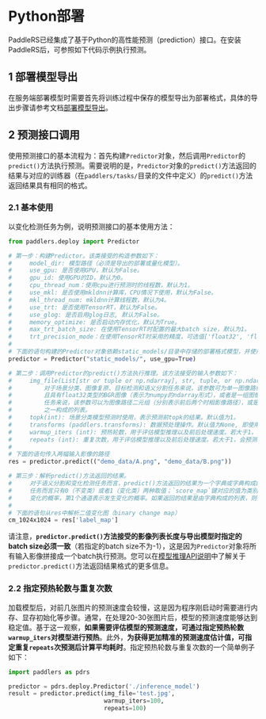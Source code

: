 # Python部署

PaddleRS已经集成了基于Python的高性能预测（prediction）接口。在安装PaddleRS后，可参照如下代码示例执行预测。

## 1 部署模型导出

在服务端部署模型时需要首先将训练过程中保存的模型导出为部署格式，具体的导出步骤请参考文档[部署模型导出](deploy/export/README.md)。

## 2 预测接口调用

使用预测接口的基本流程为：首先构建`Predictor`对象，然后调用`Predictor`的`predict()`方法执行预测。需要说明的是，`Predictor`对象的`predict()`方法返回的结果与对应的训练器（在`paddlers/tasks/`目录的文件中定义）的`predict()`方法返回结果具有相同的格式。

### 2.1 基本使用

以变化检测任务为例，说明预测接口的基本使用方法：

```python
from paddlers.deploy import Predictor

# 第一步：构建Predictor。该类接受的构造参数如下：
#     model_dir: 模型路径（必须是导出的部署或量化模型）。
#     use_gpu: 是否使用GPU，默认为False。
#     gpu_id: 使用GPU的ID，默认为0。
#     cpu_thread_num：使用cpu进行预测时的线程数，默认为1。
#     use_mkl: 是否使用mkldnn计算库，CPU情况下使用，默认为False。
#     mkl_thread_num: mkldnn计算线程数，默认为4。
#     use_trt: 是否使用TensorRT，默认为False。
#     use_glog: 是否启用glog日志, 默认为False。
#     memory_optimize: 是否启动内存优化，默认为True。
#     max_trt_batch_size: 在使用TensorRT时配置的最大batch size，默认为1。
#     trt_precision_mode：在使用TensorRT时采用的精度，可选值['float32', 'float16']。默认为'float32'。
#
# 下面的语句构建的Predictor对象依赖static_models/目录中存储的部署格式模型，并使用GPU进行推理。
predictor = Predictor("static_models/", use_gpu=True)

# 第二步：调用Predictor的predict()方法执行推理。该方法接受的输入参数如下：
#     img_file(List[str or tuple or np.ndarray], str, tuple, or np.ndarray):
#         对于场景分类、图像复原、目标检测和语义分割任务来说，该参数可为单一图像路径，或是解码后的、排列格式为（H, W, C）
#         且具有float32类型的BGR图像（表示为numpy的ndarray形式），或者是一组图像路径或np.ndarray对象构成的列表；对于变化检测
#         任务来说，该参数可以为图像路径二元组（分别表示前后两个时相影像路径），或是两幅图像组成的二元组，或者是上述两种二元组
#         之一构成的列表。
#     topk(int): 场景分类模型预测时使用，表示预测前topk的结果。默认值为1。
#     transforms (paddlers.transforms): 数据预处理操作。默认值为None, 即使用`model.yml`中保存的数据预处理操作。
#     warmup_iters (int): 预热轮数，用于评估模型推理以及前后处理速度。若大于1，会预先重复预测warmup_iters，而后才开始正式的预测及其速度评估。默认为0。
#     repeats (int): 重复次数，用于评估模型推理以及前后处理速度。若大于1，会预测repeats次取时间平均值。默认值为1。
#
# 下面的语句传入两幅输入影像的路径
res = predictor.predict(("demo_data/A.png", "demo_data/B.png"))

# 第三步：解析predict()方法返回的结果。
#     对于语义分割和变化检测任务而言，predict()方法返回的结果为一个字典或字典构成的列表。字典中的`label_map`键对应的值为类别标签图，对于二值变化检测
#     任务而言只有0（不变类）或者1（变化类）两种取值；`score_map`键对应的值为类别概率图，对于二值变化检测任务来说一般包含两个通道，第0个通道表示不发生
#     变化的概率，第1个通道表示发生变化的概率。如果返回的结果是由字典构成的列表，则列表中的第n项与输入的img_file中的第n项对应。
#
# 下面的语句从res中解析二值变化图（binary change map）
cm_1024x1024 = res['label_map']
```

请注意，**`predictor.predict()`方法接受的影像列表长度与导出模型时指定的batch size必须一致**（若指定的batch size不为-1），这是因为`Predictor`对象将所有输入影像拼接成一个batch执行预测。您可以在[模型推理API说明](../docs/apis/infer.md)中了解关于`predictor.predict()`方法返回结果格式的更多信息。

### 2.2 指定预热轮数与重复次数

加载模型后，对前几张图片的预测速度会较慢，这是因为程序刚启动时需要进行内存、显存初始化等步骤。通常，在处理20-30张图片后，模型的预测速度能够达到稳定值。基于这一观察，**如果需要评估模型的预测速度，可通过指定预热轮数`warmup_iters`对模型进行预热**。此外，**为获得更加精准的预测速度估计值，可指定重复`repeats`次预测后计算平均耗时**。指定预热轮数与重复次数的一个简单例子如下：

```python
import paddlers as pdrs

predictor = pdrs.deploy.Predictor('./inference_model')
result = predictor.predict(img_file='test.jpg',
                           warmup_iters=100,
                           repeats=100)
```
